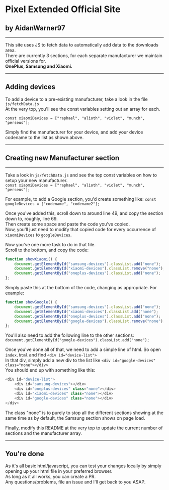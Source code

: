 # Pixel Extended Official Site

## by AidanWarner97

___

This site uses JS to fetch data to automatically add data to the downloads area.  
There are currently 3 sections, for each separate manufacturer we maintain official versions for.  
**OnePlus, Samsung and Xiaomi.**  
___

## Adding devices

To add a device to a pre-existing manufacturer, take a look in the file `js/fetchData.js`  
At the very top, you'll see the const variables setting out an array for each.  
  
`const xiaomiDevices = ["raphael", "alioth", "violet", "munch", "perseus"];`  

Simply find the manufacturer for your device, and add your device codename to the list as shown above.

___

## Creating new Manufacturer section

___
Take a look in `js/fetchData.js` and see the top const variables on how to setup your new manufacturer.  
`const xiaomiDevices = ["raphael", "alioth", "violet", "munch", "perseus"];`  
  
For example, to add a Google section, you'd create something like:
`const googleDevices = ["codename", "codename2"];`
  
Once you've added this, scroll down to around line 49, and copy the section down to, roughly, line 69.  
Then create some space and paste the code you've copied.  
Now, you'll just need to modify that copied code for every occurrence of `xiaomiDevices` to `googleDevices`.  
  
Now you've one more task to do in that file.  
Scroll to the bottom, and copy the code:

```js
function showXiaomi() {
    document.getElementById("samsung-devices").classList.add("none");
    document.getElementById("xiaomi-devices").classList.remove("none");
    document.getElementById("oneplus-devices").classList.add("none");
}; 
```

Simply paste this at the bottom of the code, changing as appropriate.  For example:

```js
function showGoogle() {
    document.getElementById("samsung-devices").classList.add("none");
    document.getElementById("xiaomi-devices").classList.add("none");
    document.getElementById("oneplus-devices").classList.add("none");
    document.getElementById("google-devices").classList.remove("none");
};
```

You'll also need to add the following line to the other sections:
`document.getElementById("google-devices").classList.add("none");`
  
Once you've done all of that, we need to add a simple line of html.  So open `index.html` and find `<div id="device-list">`  
In that div, simply add a new div to the list like `<div id="google-devices" class="none"></div>`  
You should end up with something like this:

```js
<div id="device-list">
    <div id="samsung-devices"></div>
    <div id="oneplus-devices" class="none"></div>
    <div id="xiaomi-devices" class="none"></div>
    <div id="google-devices" class="none"></div>
</div>
```

The class "none" is to purely to stop all the different sections showing at the same time as by default, the Samsung section shows on page load.  
  
Finally, modify this README at the very top to update the current number of sections and the manufacturer array.
___

## You're done

As it's all basic html/javascript, you can test your changes locally by simply opening up your html file in your preferred browser.  
As long as it all works, you can create a PR.  
Any questions/problems, file an issue and I'll get back to you ASAP.
